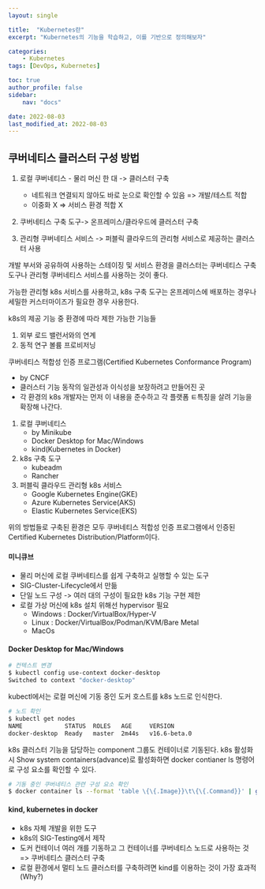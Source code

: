 ```yaml
---
layout: single

title:  "Kubernetes란"
excerpt: "Kubernetes의 기능을 학습하고, 이를 기반으로 정의해보자"

categories:
    - Kubernetes
tags: [DevOps, Kubernetes]

toc: true
author_profile: false
sidebar:
    nav: "docs"

date: 2022-08-03
last_modified_at: 2022-08-03
---
```


## 쿠버네티스 클러스터 구성 방법
1. 로컬 쿠버네티스 - 물리 머신 한 대 -> 클러스터 구축
    - 네트워크 연결되지 않아도 바로 눈으로 확인할 수 있음 => 개발/테스트 적합
    - 이중화 X => 서비스 환경 적합 X 
2. 쿠버네티스 구축 도구-> 온프레미스/클라우드에 클러스터 구축

3. 관리형 쿠버네티스 서비스 -> 퍼블릭 클라우드의 관리형 서비스로 제공하는 클러스터 사용

개발 부서와 공유하여 사용하는 스테이징 및 서비스 환경을 클러스터는 
쿠버네티스 구축 도구나 관리형 쿠버네티스 서비스를 사용하는 것이 좋다.

가능한 관리형 k8s 서비스를 사용하고, 
k8s 구축 도구는 온프레미스에 배포하는 경우나 세밀한 커스터마이즈가 필요한 경우 사용한다.

k8s의 제공 기능 중 환경에 따라 제한 가능한 기능들
1. 외부 로드 밸런서와의 연계
2. 동적 연구 볼륨 프로비저닝

쿠버네티스 적합성 인증 프로그램(Certified Kubernetes Conformance Program)
- by CNCF
- 클러스터 기능 동작의 일관성과 이식성을 보장하려고 만들어진 곳
- 각 환경의 k8s 개발자는 먼저 이 내용을 준수하고 각 플랫폼 ㅌ특징을 살려 기능을 확장해 나간다.


1. 로컬 쿠버네티스
    - by Minikube
    - Docker Desktop for Mac/Windows
    - kind(Kubernetes in Docker)
2. k8s 구축 도구
    - kubeadm
    - Rancher
3. 퍼블릭 클라우드 관리형 k8s 서비스
    - Google Kubernetes Engine(GKE) 
    - Azure Kubernetes Service(AKS)
    - Elastic Kubernetes Service(EKS)

위의 방법들로 구축된 환경은 모두 쿠버네티스 적합성 인증 프로그램에서 인증된 
Certified Kubernetes Distribution/Platform이다.


#### 미니큐브
- 물리 머신에 로컬 쿠버네티스를 쉽게 구축하고 실행할 수 있는 도구
- SIG-Cluster-Lifecycle에서 만듦
- 단일 노드 구성 -> 여러 대의 구성이 필요한 k8s 기능 구현 제한
- 로컬 가상 머신에 k8s 설치 위해선 hypervisor 필요
    - Windows : Docker/VirtualBox/Hyper-V
    - Linux : Docker/VirtualBox/Podman/KVM/Bare Metal
    - MacOs

#### Docker Desktop for Mac/Windows
``` bash
# 컨텍스트 변경
$ kubectl config use-context docker-desktop
Switched to context "docker-desktop"
```

kubectl에서는 로컬 머신에 기동 중인 도커 호스트를 k8s 노드로 인식한다.
``` bash
# 노드 확인
$ kubectl get nodes
NAME            STATUS  ROLES   AGE     VERSION
docker-desktop  Ready   master  2m44s   v16.6-beta.0
```

k8s 클러스터 기능을 담당하는 component 그룹도 컨테이너로 기동된다.
k8s 활성화 시 Show system containers(advance)로 활성화하면 
docker contianer ls 명령어로 구성 요소를 확인할 수 있다.
``` bash
# 기동 중인 쿠버네티스 관련 구성 요소 확인
$ docker container ls --format 'table \{\{.Image}}\t\{\{.Command}}' | grep -v pause
```

#### kind, kubernetes in docker
- k8s 자체 개발을 위한 도구
- k8s의 SIG-Testing에서 제작
- 도커 컨테이너 여러 개를 기동하고 그 컨테이너를 쿠버네티스 노드로 사용하는 것 => 쿠버네티스 클러스터 구축
- 로컬 환경에서 멀티 노드 클러스터를 구축하려면 kind를 이용하는 것이 가장 효과적(Why?)



